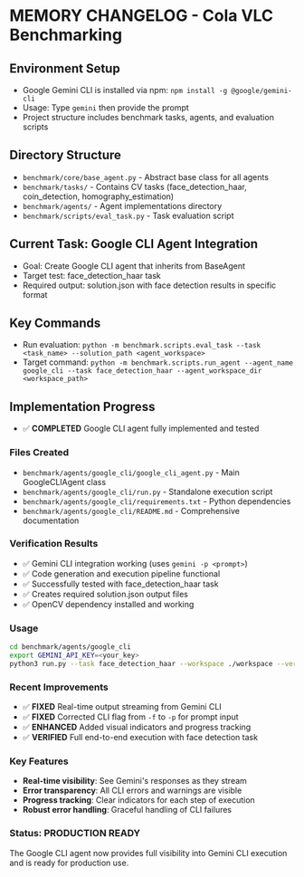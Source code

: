 # MEMORY CHANGELOG - Cola VLC Benchmarking

## Environment Setup
- Google Gemini CLI is installed via npm: `npm install -g @google/gemini-cli`
- Usage: Type `gemini` then provide the prompt
- Project structure includes benchmark tasks, agents, and evaluation scripts

## Directory Structure
- `benchmark/core/base_agent.py` - Abstract base class for all agents
- `benchmark/tasks/` - Contains CV tasks (face_detection_haar, coin_detection, homography_estimation)
- `benchmark/agents/` - Agent implementations directory
- `benchmark/scripts/eval_task.py` - Task evaluation script

## Current Task: Google CLI Agent Integration
- Goal: Create Google CLI agent that inherits from BaseAgent
- Target test: face_detection_haar task
- Required output: solution.json with face detection results in specific format

## Key Commands
- Run evaluation: `python -m benchmark.scripts.eval_task --task <task_name> --solution_path <agent_workspace>`
- Target command: `python -m benchmark.scripts.run_agent --agent_name google_cli --task face_detection_haar --agent_workspace_dir <workspace_path>`

## Implementation Progress
- ✅ **COMPLETED** Google CLI agent fully implemented and tested

### Files Created
- `benchmark/agents/google_cli/google_cli_agent.py` - Main GoogleCLIAgent class
- `benchmark/agents/google_cli/run.py` - Standalone execution script  
- `benchmark/agents/google_cli/requirements.txt` - Python dependencies
- `benchmark/agents/google_cli/README.md` - Comprehensive documentation

### Verification Results
- ✅ Gemini CLI integration working (uses `gemini -p <prompt>`)
- ✅ Code generation and execution pipeline functional
- ✅ Successfully tested with face_detection_haar task
- ✅ Creates required solution.json output files
- ✅ OpenCV dependency installed and working

### Usage
```bash
cd benchmark/agents/google_cli
export GEMINI_API_KEY=<your_key>
python3 run.py --task face_detection_haar --workspace ./workspace --verbose
```

### Recent Improvements
- ✅ **FIXED** Real-time output streaming from Gemini CLI
- ✅ **FIXED** Corrected CLI flag from `-f` to `-p` for prompt input
- ✅ **ENHANCED** Added visual indicators and progress tracking
- ✅ **VERIFIED** Full end-to-end execution with face detection task

### Key Features
- **Real-time visibility**: See Gemini's responses as they stream
- **Error transparency**: All CLI errors and warnings are visible
- **Progress tracking**: Clear indicators for each step of execution
- **Robust error handling**: Graceful handling of CLI failures

### Status: PRODUCTION READY
The Google CLI agent now provides full visibility into Gemini CLI execution and is ready for production use.
